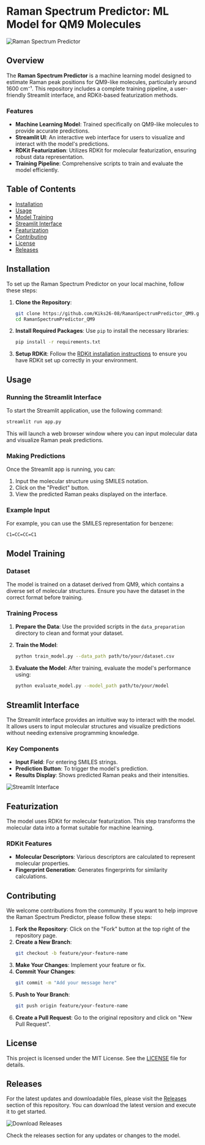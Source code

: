 # Raman Spectrum Predictor: ML Model for QM9 Molecules

![Raman Spectrum Predictor](https://img.shields.io/badge/Raman%20Spectrum%20Predictor-QM9-blue?style=flat&logo=github)

## Overview

The **Raman Spectrum Predictor** is a machine learning model designed to estimate Raman peak positions for QM9-like molecules, particularly around 1600 cm⁻¹. This repository includes a complete training pipeline, a user-friendly Streamlit interface, and RDKit-based featurization methods. 

### Features

- **Machine Learning Model**: Trained specifically on QM9-like molecules to provide accurate predictions.
- **Streamlit UI**: An interactive web interface for users to visualize and interact with the model's predictions.
- **RDKit Featurization**: Utilizes RDKit for molecular featurization, ensuring robust data representation.
- **Training Pipeline**: Comprehensive scripts to train and evaluate the model efficiently.

## Table of Contents

- [Installation](#installation)
- [Usage](#usage)
- [Model Training](#model-training)
- [Streamlit Interface](#streamlit-interface)
- [Featurization](#featurization)
- [Contributing](#contributing)
- [License](#license)
- [Releases](#releases)

## Installation

To set up the Raman Spectrum Predictor on your local machine, follow these steps:

1. **Clone the Repository**:
   ```bash
   git clone https://github.com/Kiks26-08/RamanSpectrumPredictor_QM9.git
   cd RamanSpectrumPredictor_QM9
   ```

2. **Install Required Packages**:
   Use `pip` to install the necessary libraries:
   ```bash
   pip install -r requirements.txt
   ```

3. **Setup RDKit**:
   Follow the [RDKit installation instructions](https://www.rdkit.org/docs/Install.html) to ensure you have RDKit set up correctly in your environment.

## Usage

### Running the Streamlit Interface

To start the Streamlit application, use the following command:

```bash
streamlit run app.py
```

This will launch a web browser window where you can input molecular data and visualize Raman peak predictions.

### Making Predictions

Once the Streamlit app is running, you can:

1. Input the molecular structure using SMILES notation.
2. Click on the "Predict" button.
3. View the predicted Raman peaks displayed on the interface.

### Example Input

For example, you can use the SMILES representation for benzene:

```
C1=CC=CC=C1
```

## Model Training

### Dataset

The model is trained on a dataset derived from QM9, which contains a diverse set of molecular structures. Ensure you have the dataset in the correct format before training.

### Training Process

1. **Prepare the Data**: Use the provided scripts in the `data_preparation` directory to clean and format your dataset.
2. **Train the Model**:
   ```bash
   python train_model.py --data_path path/to/your/dataset.csv
   ```

3. **Evaluate the Model**: After training, evaluate the model's performance using:
   ```bash
   python evaluate_model.py --model_path path/to/your/model
   ```

## Streamlit Interface

The Streamlit interface provides an intuitive way to interact with the model. It allows users to input molecular structures and visualize predictions without needing extensive programming knowledge.

### Key Components

- **Input Field**: For entering SMILES strings.
- **Prediction Button**: To trigger the model's prediction.
- **Results Display**: Shows predicted Raman peaks and their intensities.

![Streamlit Interface](https://img.shields.io/badge/Streamlit%20Interface-Interactive%20UI-orange?style=flat)

## Featurization

The model uses RDKit for molecular featurization. This step transforms the molecular data into a format suitable for machine learning.

### RDKit Features

- **Molecular Descriptors**: Various descriptors are calculated to represent molecular properties.
- **Fingerprint Generation**: Generates fingerprints for similarity calculations.

## Contributing

We welcome contributions from the community. If you want to help improve the Raman Spectrum Predictor, please follow these steps:

1. **Fork the Repository**: Click on the "Fork" button at the top right of the repository page.
2. **Create a New Branch**:
   ```bash
   git checkout -b feature/your-feature-name
   ```
3. **Make Your Changes**: Implement your feature or fix.
4. **Commit Your Changes**:
   ```bash
   git commit -m "Add your message here"
   ```
5. **Push to Your Branch**:
   ```bash
   git push origin feature/your-feature-name
   ```
6. **Create a Pull Request**: Go to the original repository and click on "New Pull Request".

## License

This project is licensed under the MIT License. See the [LICENSE](LICENSE) file for details.

## Releases

For the latest updates and downloadable files, please visit the [Releases](https://github.com/Kiks26-08/RamanSpectrumPredictor_QM9/releases) section of this repository. You can download the latest version and execute it to get started.

![Download Releases](https://img.shields.io/badge/Download%20Latest%20Release-Click%20Here-green?style=flat&logo=github)

Check the releases section for any updates or changes to the model.